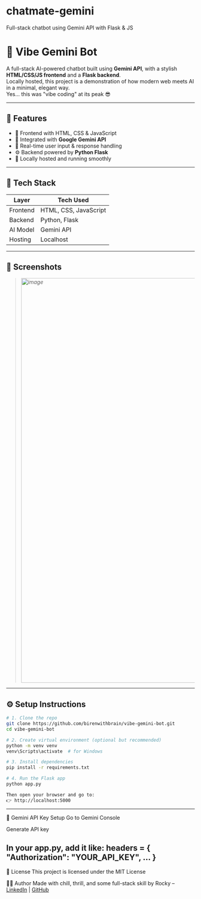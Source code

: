 # chatmate-gemini
Full-stack chatbot using Gemini API with Flask &amp; JS

# 🤖 Vibe Gemini Bot

A full-stack AI-powered chatbot built using **Gemini API**, with a stylish **HTML/CSS/JS frontend** and a **Flask backend**.  
Locally hosted, this project is a demonstration of how modern web meets AI in a minimal, elegant way.  
Yes... this was "vibe coding" at its peak 😎

---

## 📌 Features

- 🎨 Frontend with HTML, CSS & JavaScript
- 🧠 Integrated with **Google Gemini API**
- 🔁 Real-time user input & response handling
- ⚙️ Backend powered by **Python Flask**
- 🧪 Locally hosted and running smoothly

---

## 🚀 Tech Stack

| Layer     | Tech Used               |
|-----------|-------------------------|
| Frontend  | HTML, CSS, JavaScript   |
| Backend   | Python, Flask           |
| AI Model  | Gemini API              |
| Hosting   | Localhost               |

---

## 📸 Screenshots

> *<img width="1919" height="1079" alt="image" src="https://github.com/user-attachments/assets/c31dc2b7-8bf5-4bf7-8621-6f39ad037459" />*

---

## ⚙️ Setup Instructions

```bash
# 1. Clone the repo
git clone https://github.com/birenwithbrain/vibe-gemini-bot.git
cd vibe-gemini-bot

# 2. Create virtual environment (optional but recommended)
python -m venv venv
venv\Scripts\activate  # for Windows

# 3. Install dependencies
pip install -r requirements.txt

# 4. Run the Flask app
python app.py

Then open your browser and go to:
👉 http://localhost:5000

```
---
🔐 Gemini API Key Setup
Go to Gemini Console

Generate API key

In your app.py, add it like:
  headers = {
      "Authorization": "YOUR_API_KEY",
      ...
  }
---
📄 License
This project is licensed under the MIT License

🧑‍💻 Author
Made with chill, thrill, and some full-stack skill by
Rocky – [LinkedIn](https://www.linkedin.com/in/birendra-sasmal/) | [GitHub](https://www.instagram.com/birenwithbrain/)

